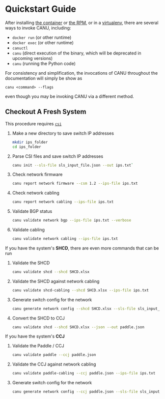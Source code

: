 # Quickstart Guide

After installing [the container](container_install.md) or [the RPM](rpm_install.md), or in a [virtualenv](venv.md), there are several ways to invoke CANU, including:

- `docker run` (or other runtime)
- `docker exec` (or other runtime)
- `canuctl`
- `canu` (direct execution of the binary, which will be deprecated in upcoming versions)
- `canu` (running the Python code)

For consistency and simplification, the invocations of CANU throughout the documentation will simply be show as

```shell
canu <command> --flags
```

even though you may be invoking CANU via a different method.

## Checkout A Fresh System

This procedure requires [`csi`](https://github.com/Cray-HPE/cray-site-init)

1. Make a new directory to save switch IP addresses

    ```bash
    mkdir ips_folder
    cd ips_folder
    ```

1. Parse CSI files and save switch IP addresses
   
    ```bash
    canu init --sls-file sls_input_file.json --out ips.txt`
    ```

1. Check network firmware

    ```bash
    canu report network firmware --csm 1.2 --ips-file ips.txt
    ```

1. Check network cabling

    ```bash
    canu report network cabling --ips-file ips.txt
    ```

1. Validate BGP status

    ```bash
    canu validate network bgp --ips-file ips.txt --verbose
    ```

1. Validate cabling

    ```bash
    canu validate network cabling --ips-file ips.txt
    ```

If you have the system's **SHCD**, there are even more commands that can be run

1. Validate the SHCD

    ```bash
    canu validate shcd --shcd SHCD.xlsx
    ```

1. Validate the SHCD against network cabling

    ```bash
    canu validate shcd-cabling --shcd SHCD.xlsx --ips-file ips.txt
    ```

1. Generate switch config for the network

    ```bash
    canu generate network config --shcd SHCD.xlsx --sls-file sls_input_file.json --folder configs
    ```

1. Convert the SHCD to CCJ

    ```bash
    canu validate shcd --shcd SHCD.xlsx --json --out paddle.json
    ```


If you have the system's **CCJ**

1. Validate the Paddle / CCJ

    ```bash
    canu validate paddle --ccj paddle.json
    ```

1. Validate the CCJ against network cabling

    ```bash
    canu validate paddle-cabling --ccj paddle.json --ips-file ips.txt
    ```
1. Generate switch config for the network

    ```bash
    canu generate network config --ccj paddle.json --sls-file sls_input_file.json --folder configs
    ```
